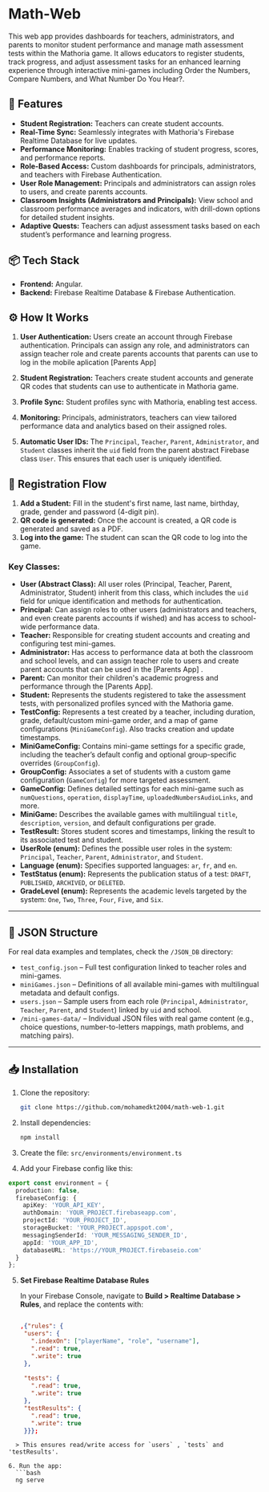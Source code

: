# Math-Web

This web app provides dashboards for teachers, administrators, and parents to monitor student performance and manage math assessment tests within the Mathoria game. It allows educators to register students, track progress, and adjust assessment tasks for an enhanced learning experience through interactive mini-games including Order the Numbers, Compare Numbers, and What Number Do You Hear?.
## 🚀 Features

- **Student Registration:** Teachers can create student accounts.
- **Real-Time Sync:** Seamlessly integrates with Mathoria's Firebase Realtime Database for live updates.
- **Performance Monitoring:** Enables tracking of student progress, scores, and performance reports.
- **Role-Based Access:** Custom dashboards for principals, administrators, and teachers with Firebase Authentication.
- **User Role Management:** Principals and administrators can assign roles to users, and create parents accounts.
- **Classroom Insights (Administrators and Principals):** View school and classroom performance averages and indicators, with drill-down options for detailed student insights.
- **Adaptive Quests:** Teachers can adjust assessment tasks based on each student’s performance and learning progress.

## 📦 Tech Stack

- **Frontend:** Angular.
- **Backend:** Firebase Realtime Database & Firebase Authentication.

## ⚙️ How It Works

1. **User Authentication:** Users create an account through Firebase authentication. Principals can assign any role, and administrators can assign teacher role and create parents accounts that parents can use to log in the mobile aplication [Parents App]

2. **Student Registration:** Teachers create student accounts and generate QR codes that students can use to authenticate in Mathoria game.
3. **Profile Sync:** Student profiles sync with Mathoria, enabling test access.
4. **Monitoring:** Principals, administrators, teachers can view tailored performance data and analytics based on their assigned roles.
5. **Automatic User IDs:** The `Principal`, `Teacher`, `Parent`, `Administrator`, and `Student` classes inherit the `uid` field from the parent abstract Firebase class `User`. This ensures that each user is uniquely identified.

## 🔑 Registration Flow

1. **Add a Student:** Fill in the student's first name, last name, birthday, grade, gender and password (4-digit pin).
2. **QR code is generated:** Once the account is created, a QR code is generated and saved as a PDF.
3. **Log into the game:** The student can scan the QR code to log into the game.


### Key Classes:
- **User (Abstract Class):** All user roles (Principal, Teacher, Parent, Administrator, Student) inherit from this class, which includes the `uid` field for unique identification and methods for authentication.
- **Principal:** Can assign roles to other users (administrators and teachers, and even create parents accounts if wished) and has access to school-wide performance data.
- **Teacher:** Responsible for creating student accounts and creating and configuring test mini-games.
- **Administrator:** Has access to performance data at both the classroom and school levels, and can assign teacher role to users and create parent accounts that can be used in the [Parents App]
.
- **Parent:** Can monitor their children's academic progress and performance through the [Parents App].
- **Student:** Represents the students registered to take the assessment tests, with personalized profiles synced with the Mathoria game.
- **TestConfig:** Represents a test created by a teacher, including duration, grade, default/custom mini-game order, and a map of game configurations (`MiniGameConfig`). Also tracks creation and update timestamps.
- **MiniGameConfig:** Contains mini-game settings for a specific grade, including the teacher’s default config and optional group-specific overrides (`GroupConfig`).
- **GroupConfig:** Associates a set of students with a custom game configuration (`GameConfig`) for more targeted assessment.
- **GameConfig:** Defines detailed settings for each mini-game such as `numQuestions`, `operation`, `displayTime`, `uploadedNumbersAudioLinks`, and more.
- **MiniGame:** Describes the available games with multilingual `title`, `description`, `version`, and default configurations per grade.
- **TestResult:** Stores student scores and timestamps, linking the result to its associated test and student.
- **UserRole (enum):** Defines the possible user roles in the system: `Principal`, `Teacher`, `Parent`, `Administrator`, and `Student`.
- **Language (enum):** Specifies supported languages: `ar`, `fr`, and `en`.
- **TestStatus (enum):** Represents the publication status of a test: `DRAFT`, `PUBLISHED`, `ARCHIVED`, or `DELETED`.
- **GradeLevel (enum):** Represents the academic levels targeted by the system: `One`, `Two`, `Three`, `Four`, `Five`, and `Six`.

---

## 📁 JSON Structure

For real data examples and templates, check the `/JSON_DB` directory:
- `test_config.json` – Full test configuration linked to teacher roles and mini-games.
- `miniGames.json` – Definitions of all available mini-games with multilingual metadata and default configs.
- `users.json` – Sample users from each role (`Principal`, `Administrator`, `Teacher`, `Parent`, and `Student`) linked by `uid` and school.
- `/mini-games-data/` – Individual JSON files with real game content (e.g., choice questions, number-to-letters mappings, math problems, and matching pairs).

---

## 📥 Installation

1. Clone the repository:
   ```bash
   git clone https://github.com/mohamedkt2004/math-web-1.git
   ```
2. Install dependencies:
   ```bash
   npm install
   ```
3. Create the file: `src/environments/environment.ts`

4. Add your Firebase config like this:

```ts
export const environment = {
  production: false,
  firebaseConfig: {
    apiKey: 'YOUR_API_KEY',
    authDomain: 'YOUR_PROJECT.firebaseapp.com',
    projectId: 'YOUR_PROJECT_ID',
    storageBucket: 'YOUR_PROJECT.appspot.com',
    messagingSenderId: 'YOUR_MESSAGING_SENDER_ID',
    appId: 'YOUR_APP_ID',
    databaseURL: 'https://YOUR_PROJECT.firebaseio.com'
  }
};
```

5. **Set Firebase Realtime Database Rules**

   In your Firebase Console, navigate to **Build > Realtime Database > Rules**, and replace the contents with:

   ```json

   ,{"rules": {
    "users": {
      ".indexOn": ["playerName", "role", "username"],
      ".read": true,
      ".write": true
    },
    
    "tests": {
      ".read": true,
      ".write": true
    },
    "testResults": {
      ".read": true,
      ".write": true
    }}};
 ```
   > This ensures read/write access for `users` , `tests` and 'testResults'.

6. Run the app:
   ```bash
   ng serve
   ```




